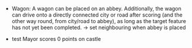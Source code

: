 

* Wagon: A wagon can be placed on an abbey. Additionally, the wagon can drive onto a directly connected city or road after scoring (and the other way round, from city/road to abbey), as long as the target feature has not yet been completed. -> set neighbouring when abbey is placed

* test Mayor scores 0 points on castle
